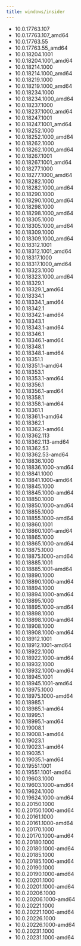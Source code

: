 ```yaml
---
title: windows/insider
---
```

- 10.0.17763.107
- 10.0.17763.107_amd64
- 10.0.17763.55
- 10.0.17763.55_amd64
- 10.0.18204.1001
- 10.0.18204.1001_amd64
- 10.0.18214.1000
- 10.0.18214.1000_amd64
- 10.0.18219.1000
- 10.0.18219.1000_amd64
- 10.0.18234.1000
- 10.0.18234.1000_amd64
- 10.0.18237.1000
- 10.0.18237.1000_amd64
- 10.0.18247.1001
- 10.0.18247.1001_amd64
- 10.0.18252.1000
- 10.0.18252.1000_amd64
- 10.0.18262.1000
- 10.0.18262.1000_amd64
- 10.0.18267.1001
- 10.0.18267.1001_amd64
- 10.0.18277.1000
- 10.0.18277.1000_amd64
- 10.0.18282.1000
- 10.0.18282.1000_amd64
- 10.0.18290.1000
- 10.0.18290.1000_amd64
- 10.0.18298.1000
- 10.0.18298.1000_amd64
- 10.0.18305.1000
- 10.0.18305.1000_amd64
- 10.0.18309.1000
- 10.0.18309.1000_amd64
- 10.0.18312.1001
- 10.0.18312.1001_amd64
- 10.0.18317.1000
- 10.0.18317.1000_amd64
- 10.0.18323.1000
- 10.0.18323.1000_amd64
- 10.0.18329.1
- 10.0.18329.1_amd64
- 10.0.18334.1
- 10.0.18334.1_amd64
- 10.0.18342.1
- 10.0.18342.1-amd64
- 10.0.18343.1
- 10.0.18343.1-amd64
- 10.0.18346.1
- 10.0.18346.1-amd64
- 10.0.18348.1
- 10.0.18348.1-amd64
- 10.0.18351.1
- 10.0.18351.1-amd64
- 10.0.18353.1
- 10.0.18353.1-amd64
- 10.0.18356.1
- 10.0.18356.1-amd64
- 10.0.18358.1
- 10.0.18358.1-amd64
- 10.0.18361.1
- 10.0.18361.1-amd64
- 10.0.18362.1
- 10.0.18362.1-amd64
- 10.0.18362.113
- 10.0.18362.113-amd64
- 10.0.18362.53
- 10.0.18362.53-amd64
- 10.0.18836.1000
- 10.0.18836.1000-amd64
- 10.0.18841.1000
- 10.0.18841.1000-amd64
- 10.0.18845.1000
- 10.0.18845.1000-amd64
- 10.0.18850.1000
- 10.0.18850.1000-amd64
- 10.0.18855.1000
- 10.0.18855.1000-amd64
- 10.0.18860.1001
- 10.0.18860.1001-amd64
- 10.0.18865.1000
- 10.0.18865.1000-amd64
- 10.0.18875.1000
- 10.0.18875.1000-amd64
- 10.0.18885.1001
- 10.0.18885.1001-amd64
- 10.0.18890.1000
- 10.0.18890.1000-amd64
- 10.0.18894.1000
- 10.0.18894.1000-amd64
- 10.0.18895.1000
- 10.0.18895.1000-amd64
- 10.0.18898.1000
- 10.0.18898.1000-amd64
- 10.0.18908.1000
- 10.0.18908.1000-amd64
- 10.0.18912.1001
- 10.0.18912.1001-amd64
- 10.0.18922.1000
- 10.0.18922.1000-amd64
- 10.0.18932.1000
- 10.0.18932.1000-amd64
- 10.0.18945.1001
- 10.0.18945.1001-amd64
- 10.0.18975.1000
- 10.0.18975.1000-amd64
- 10.0.18985.1
- 10.0.18985.1-amd64
- 10.0.18995.1
- 10.0.18995.1-amd64
- 10.0.19008.1
- 10.0.19008.1-amd64
- 10.0.19023.1
- 10.0.19023.1-amd64
- 10.0.19035.1
- 10.0.19035.1-amd64
- 10.0.19551.1001
- 10.0.19551.1001-amd64
- 10.0.19603.1000
- 10.0.19603.1000-amd64
- 10.0.19624.1000
- 10.0.19624.1000-amd64
- 10.0.20150.1000
- 10.0.20150.1000-amd64
- 10.0.20161.1000
- 10.0.20161.1000-amd64
- 10.0.20170.1000
- 10.0.20170.1000-amd64
- 10.0.20180.1000
- 10.0.20180.1000-amd64
- 10.0.20185.1000
- 10.0.20185.1000-amd64
- 10.0.20190.1000
- 10.0.20190.1000-amd64
- 10.0.20201.1000
- 10.0.20201.1000-amd64
- 10.0.20206.1000
- 10.0.20206.1000-amd64
- 10.0.20221.1000
- 10.0.20221.1000-amd64
- 10.0.20226.1000
- 10.0.20226.1000-amd64
- 10.0.20231.1000
- 10.0.20231.1000-amd64
